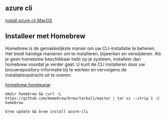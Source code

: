## azure cli

[install azure cli MacOS](https://docs.microsoft.com/en-us/cli/azure/install-azure-cli-macos)

## Installeer met Homebrew
Homebrew is de gemakkelijkste manier om uw CLI-installatie te beheren. Het biedt handige manieren om te installeren, bijwerken en verwijderen. Als je geen homebrew beschikbaar hebt op je systeem, installeer dan homebrew voordat je verder gaat.
U kunt de CLI installeren door uw brouwrepository-informatie bij te werken en vervolgens de installatieopdracht uit te voeren:

[homebrew homepage](https://docs.brew.sh/Installation.html)

````
mkdir homebrew && curl -L https://github.com/Homebrew/brew/tarball/master | tar xz --strip 1 -C homebrew
````

````
brew update && brew install azure-cli
````
